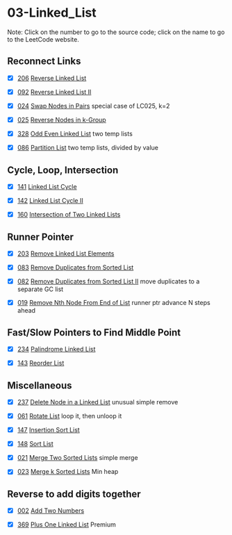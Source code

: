 # 03-Linked_List
Note: Click on the number to go to the source code; click on the name to go to the LeetCode website.

## Reconnect Links

- [x] [206](206_Reverse_Linked_List.cpp) [Reverse Linked List](https://leetcode.com/problems/reverse-linked-list/description/)

- [x] [092](092_Reverse_Linked_List_II.cpp) [Reverse Linked List II](https://leetcode.com/problems/reverse-linked-list-ii/description/)

- [x] [024](024_Swap_Nodes_in_Pairs.cpp) [Swap Nodes in Pairs](https://leetcode.com/problems/swap-nodes-in-pairs/description/) special case of LC025, k=2

- [x] [025](025_Reverse_Nodes_in_k-Group.cpp) [Reverse Nodes in k-Group](https://leetcode.com/problems/reverse-nodes-in-k-group/description/)

- [x] [328](328_Odd_Even_Linked_List.cpp) [Odd Even Linked List](https://leetcode.com/problems/odd-even-linked-list/description/) two temp lists

- [x] [086](086_Partition_List.cpp) [Partition List](https://leetcode.com/problems/partition-list/description/) two temp lists, divided by value


## Cycle, Loop, Intersection

- [x] [141](141_Linked_List_Cycle.cpp) [Linked List Cycle](https://leetcode.com/problems/linked-list-cycle/description/)

- [x] [142](142_Linked_List_Cycle_II.cpp) [Linked List Cycle II](https://leetcode.com/problems/linked-list-cycle-ii/description/)

- [x] [160](160_Intersection_of_Two_Linked_Lists.cpp) [Intersection of Two Linked Lists](https://leetcode.com/problems/intersection-of-two-linked-lists/description/)


## Runner Pointer

- [x] [203](203_Remove_Linked_List_Elements.cpp) [Remove Linked List Elements](https://leetcode.com/problems/remove-linked-list-elements/description/)

- [x] [083](083_Remove_Duplicates_from_Sorted_List.cpp) [Remove Duplicates from Sorted List](https://leetcode.com/problems/remove-duplicates-from-sorted-list/description/)

- [x] [082](082_Remove_Duplicates_from_Sorted_List_II.cpp) [Remove Duplicates from Sorted List II](https://leetcode.com/problems/remove-duplicates-from-sorted-list-ii/description/) move duplicates to a separate GC list

- [x] [019](019_Remove_Nth_Node_From_End_of_List.cpp) [Remove Nth Node From End of List](https://leetcode.com/problems/remove-nth-node-from-end-of-list/description/) runner ptr advance N steps ahead


## Fast/Slow Pointers to Find Middle Point

- [x] [234](234_Palindrome_Linked_List.cpp) [Palindrome Linked List](https://leetcode.com/problems/palindrome-linked-list/description/)

- [x] [143](143_Reorder_List.cpp) [Reorder List](https://leetcode.com/problems/reorder-list/description/)


## Miscellaneous

- [x] [237](237_Delete_Node_in_a_Linked_List.cpp) [Delete Node in a Linked List](https://leetcode.com/problems/delete-node-in-a-linked-list/description/) unusual simple remove

- [x] [061](061_Rotate_List.cpp) [Rotate List](https://leetcode.com/problems/rotate-list/description/) loop it, then unloop it

- [x] [147](147_Insertion_Sort_List.cpp) [Insertion Sort List](https://leetcode.com/problems/insertion-sort-list/description/)

- [x] [148](148_Sort_List.cpp) [Sort List](https://leetcode.com/problems/sort-list/description/)

- [x] [021](021_Merge_Two_Sorted_Lists.cpp) [Merge Two Sorted Lists](https://leetcode.com/problems/merge-two-sorted-lists/description/) simple merge

- [x] [023](023_Merge_k_Sorted_Lists.cpp) [Merge k Sorted Lists](https://leetcode.com/problems/merge-k-sorted-lists/description/) Min heap


## Reverse to add digits together

- [x] [002](002_Add_Two_Numbers.cpp) [Add Two Numbers](https://leetcode.com/problems/add-two-numbers/description/)

- [x] [369](369_Plus_One_Linked_List.cpp) [Plus One Linked List](https://leetcode.com/problems/plus-one-linked-list/description/) Premium
